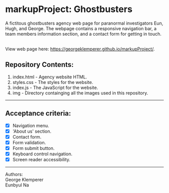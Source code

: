 # markupProject: Ghostbusters
A fictitous ghostbusters agency web page for paranormal investigators Eun, Hugh, and George. The webpage contains a responsive navigation bar, a team members information section, and a contact form for getting in touch.  

<br> View web page here: https://georgeklemperer.github.io/markupProject/.

## Repository Contents:

1. index.html - Agency website HTML.
2. styles.css - The styles for the website.
3. index.js - The JavaScript for the website.
4. img - Directory containging all the images used in this repository.

---
## Acceptance criteria:

- [x] Navigation menu.
- [x] 'About us' section.
- [x] Contact form.
- [x] Form validation.
- [x] Form submit button.
- [x] Keyboard control navigation.
- [x] Screen reader accessibility.

---

Authors: <br>
George Klemperer <br>
Eunbyul Na
